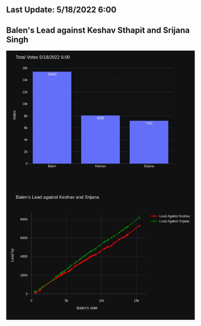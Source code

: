 ## Last Update: 5/18/2022 6:00

## Balen's Lead against Keshav Sthapit and Srijana Singh
![ScreenShot](final.jpg)

